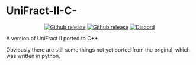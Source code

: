 # UniFract-II-C-
<p align="center">
  <a href="https://github.com/MrCHB1/UniFract-II-C-/blob/master/LICENSE"><img src="https://img.shields.io/badge/license-MIT-900C3F.svg?style=flat" alt="Github release"></a>
  <a href="https://github.com/MrCHB1/UniFract-II-C-/releases"><img src="https://img.shields.io/github/downloads/MrCHB1/UniFract-II-C-/total?style=flat&logo=cpp" alt="Github release"></a>
  <a href="https://discord.gg/zR89wVr"><img src="https://img.shields.io/discord/743154716703457411.svg?style=flat&logo=discord" alt="Discord"></a>
</p>
A version of UniFract II ported to C++

Obviously there are still some things not yet ported from the original, which was written in python.
